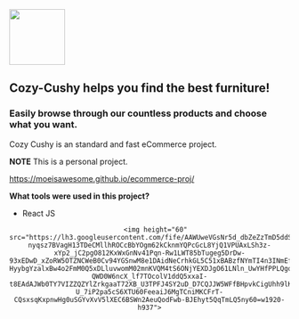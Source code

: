 <div align="left">
  <img width="100" height="100" src="https://lh3.googleusercontent.com/fife/AAbDypD_HBqOXnVf9kgSXGu5xO27cfClyKYpfzZbsqsGkdXNIFOyPuECEDEPzyAPypFGII6lMzFb6dsCmnQL96U8nxIR-cdxMV40HMSKHfAfAJMHTHfV-Gi8gOOgkTTT_FvwdTF63pEgIhufZUfxAAvjA1Em8eS2Q-dcOPikqpmgtcjrQqKLjuqOwWlLieOkEqApvXQDl_46cm91BfYd1pFv-aKN8aocOV6QAsN01p6fjFmdj0HkF1biUoyK8DGXSLjtdB0A-RlF0uzibEAUiRUc1tOeBdXmWQHXSFFzDFlSv0LF7XqDEtSltA_9Ia-8xfXld_bX7irwE02Z5-86TJrZeByxgTNQc4X5VXmG3NCa_JaGEKFayN1OGkayq6_NP4pzyyJ5Rrb9b4Y8fXMRQw411i0w7JzwdMBI6Yw5h9kK2n8M1TlVihqwbT_l8brSOGsvYN5QnXx9ZGfAWGP3dlXG9mVOQkjJ8t8H6ybv2LYGNiWXHGQgc8tTZ_PxsIk9FZiMAQFEmNzqmPcmOPguBXOgO2rQCm4YhwE1WmZcrE4vWNWffUU277pDKRBxjuVxEMHso4_MJmqVeDJ2ius8nMwNEfXT9rlGCW2fYF2dufganvz4PSJ9MS_zSMyNUMAj1YGb-xOREfLr_DyX9noNK12dLYdNxWG4cfmmi15JsUb6PaRhcbZuydIpZ9x2VxbpCczPDLNaA-MN7cP3EyPUbPSLxZZqIax5768yNIgOcRHmWap8T5L1SwKAGTKjKXH7H6xv27ipo2l2kMeiTDTz-YPHP2bscVcxobanrhi8jqcEvAp5aRkFJFJAvfThS6e5EcQzQrGr5vgGEbtOSFzb-BlssPdVcHn42Ma6XCP6Igyv3KpkZEy4rGIFTJ46pAE99NyysWsjXxkUruVfm8sfdUx6KNbFhQG32wCEx1eO_QYjQRJ8blrM6OrbT43UrGvmWkGihaUP5ddS8Sx--cJaSrfhMJNBMRRihqun7-uDGlQl1VRIgm2jTdWL9IkY1Lk_FIa_dylHVwvaK1iBsue8twvMi-xM8lKMeEUwygwErA1jHSd4cIT44dFKIyTeNQ7EAGMCFdGsY73n-7mACaKeAbFa-0QxsNuS3vkKMQG6VHQP8G3CwP7bIKzadgQBH6HoViBTOmzxBZWHlOZH35b7Lak79pI7G-mwsD3lWg9DlQUYgZurJytPYsAvBzHpIFAshKwTG4TRSnIjQUsjYRAnlu42BGcwsZkVTg_-9QEwc7A8TooUWbWwsgH3-7aBa4i6WLU_heKnBxE2hgmAY5YAvYyda0KLbk1If3ZProiz85gn3hpC=w3024-h1554">
</div>

## Cozy-Cushy helps you find the best furniture!

### Easily browse through our countless products and choose what you want.

Cozy Cushy is an standard and fast eCommerce project.

**NOTE**
This is a personal project.

https://moeisawesome.github.io/ecommerce-proj/

**What tools were used in this project?**

* React JS

<div align="center">

       <img height="60" src="https://lh3.googleusercontent.com/fife/AAWUweVGsNr5d_dbZeZzTmD5ddS9q2BmEFha_Zb6aLQLqzRbjufWihDkBifKZAl50Kl5k7IvJDA-nyqsz7BVagH13TDeCMllhROCcBbYOgm62kCknmYQPcGcL8YjQ1VPUAxLSh3z-xYp2_jC2pgO812KxWxGnNv41Pqn-Rw1LWT85bTugeg5DrDw-93xEDwD_xZoRW5OTZNCWeB0Cv94YGSnwM8e1DAidNeCrhkGL5C51xBABzfNYmTI4n3INmEfZ210qw5l7Bw-HyybgYzalxBw4o2FmM0Q5xDLluvwomM02mnKVQM4tS6ONjYEXDJgO61LNln_UwYHfPPLQgoL8m5H9rBCAmlxvvOtPhpALJ0a9JYvFdrJNMpeVsQDknMH5__dXWYCnYyjkh0CLMM9oyBCbgpLtZS6J2KBnADP0thMhMYm3myL9C49ySA6HmwoodkSoqghpX07YKp86ANNWtY30xnopVtlMsTdvjwU63rM47MJJA2u4DqLJmet6tZgl_kFbvc3mgUSuiSjLVlM3Gfrk9FQPz-QWD0W6ncX_lf7TOcolV1ddQ5xxaI-t8EAdAJWb0TY7VIZZQZYlZrkgaaT72XB_U3TPFJ4SY2uD_D7CQJJW5WFfBHpvkCigUhh9lKa-U_7iP2pa5cS6XTU60FeeaiJ6MgTCniMKCFrT-CQsxsqKxpnwHg0uSGYvXvV5lXEC6BSWn2AeuQodFwb-BJEhyt5QqTmLQ5ny60=w1920-h937">

  
  
</div>


